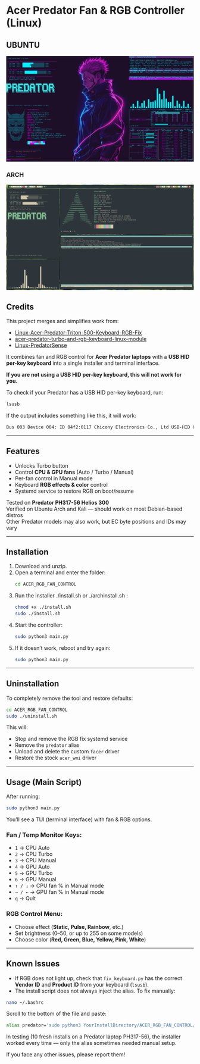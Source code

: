 # Acer Predator Fan & RGB Controller (Linux)

## UBUNTU 
![Fan Control Screenshot](ubuntu.png)

### ARCH 
![RGB Control Screenshot](arch.png)

## Credits
This project merges and simplifies work from:
- [Linux-Acer-Predator-Triton-500-Keyboard-RGB-Fix](https://github.com/DoStraTech)
- [acer-predator-turbo-and-rgb-keyboard-linux-module](https://github.com/JafarAkhondali)
- [Linux-PredatorSense](https://github.com/snowyoneill)

It combines fan and RGB control for **Acer Predator laptops** with a **USB HID per-key keyboard** into a single installer and terminal interface.

**If you are not using a USB HID per-key keyboard, this will not work for you.**

To check if your Predator has a USB HID per-key keyboard, run:
```bash
lsusb
```
If the output includes something like this, it will work:
```bash
Bus 003 Device 004: ID 04f2:0117 Chicony Electronics Co., Ltd USB-HID Gaming Keyboard (C)
```

---

## Features
- Unlocks Turbo button
- Control **CPU & GPU fans** (Auto / Turbo / Manual)
- Per-fan control in Manual mode
- Keyboard **RGB effects & color** control
- Systemd service to restore RGB on boot/resume

Tested on **Predator PH317-56 Helios 300**  
Verified on Ubuntu Arch and Kali — should work on most Debian-based distros  
Other Predator models may also work, but EC byte positions and IDs may vary

---

## Installation
1. Download and unzip.  
2. Open a terminal and enter the folder:
   ```bash
   cd ACER_RGB_FAN_CONTROL
   ```
3. Run the installer ./install.sh or ./archinstall.sh :
   ```bash
   chmod +x ./install.sh
   sudo ./install.sh 
   ```
4. Start the controller:
   ```bash
   sudo python3 main.py
   ```
5. If it doesn’t work, reboot and try again:
   ```bash
   sudo python3 main.py
   ```

---

## Uninstallation
To completely remove the tool and restore defaults:
```bash
cd ACER_RGB_FAN_CONTROL
sudo ./uninstall.sh
```

This will:
- Stop and remove the RGB fix systemd service  
- Remove the `predator` alias  
- Unload and delete the custom `facer` driver  
- Restore the stock `acer_wmi` driver  

---

## Usage (Main Script)
After running:
```bash
sudo python3 main.py
```
You’ll see a TUI (terminal interface) with fan & RGB options.

### Fan / Temp Monitor Keys:
- `1` → CPU Auto  
- `2` → CPU Turbo  
- `3` → CPU Manual  
- `4` → GPU Auto  
- `5` → GPU Turbo  
- `6` → GPU Manual  
- `↑ / ↓` → CPU fan % in Manual mode  
- `→ / ←` → GPU fan % in Manual mode  
- `q` → Quit  

### RGB Control Menu:
- Choose effect (**Static, Pulse, Rainbow**, etc.)  
- Set brightness (0–50, or up to 255 on some models)  
- Choose color (**Red, Green, Blue, Yellow, Pink, White**)  

---

## Known Issues
- If RGB does not light up, check that `fix_keyboard.py` has the correct **Vendor ID** and **Product ID** from your keyboard (`lsusb`).  
- The install script does not always inject the alias. To fix manually:

```bash
nano ~/.bashrc
```

Scroll to the bottom of the file and paste:
```bash
alias predator='sudo python3 YourInstallDirectory/ACER_RGB_FAN_CONTROL/main.py'
```

In testing (10 fresh installs on a Predator laptop PH317-56), the installer worked every time — only the alias sometimes needed manual setup.  

If you face any other issues, please report them!
